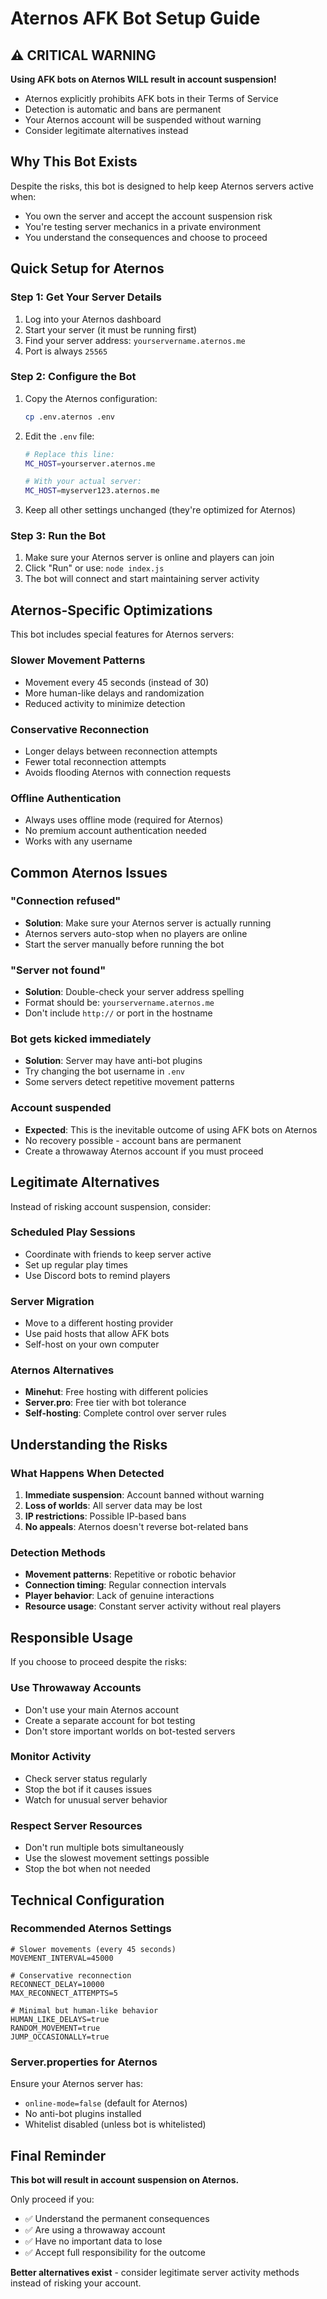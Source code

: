 # Aternos AFK Bot Setup Guide

## ⚠️ CRITICAL WARNING

**Using AFK bots on Aternos WILL result in account suspension!**

- Aternos explicitly prohibits AFK bots in their Terms of Service
- Detection is automatic and bans are permanent
- Your Aternos account will be suspended without warning
- Consider legitimate alternatives instead

## Why This Bot Exists

Despite the risks, this bot is designed to help keep Aternos servers active when:
- You own the server and accept the account suspension risk
- You're testing server mechanics in a private environment
- You understand the consequences and choose to proceed

## Quick Setup for Aternos

### Step 1: Get Your Server Details
1. Log into your Aternos dashboard
2. Start your server (it must be running first)
3. Find your server address: `yourservername.aternos.me`
4. Port is always `25565`

### Step 2: Configure the Bot
1. Copy the Aternos configuration:
   ```bash
   cp .env.aternos .env
   ```

2. Edit the `.env` file:
   ```bash
   # Replace this line:
   MC_HOST=yourserver.aternos.me
   
   # With your actual server:
   MC_HOST=myserver123.aternos.me
   ```

3. Keep all other settings unchanged (they're optimized for Aternos)

### Step 3: Run the Bot
1. Make sure your Aternos server is online and players can join
2. Click "Run" or use: `node index.js`
3. The bot will connect and start maintaining server activity

## Aternos-Specific Optimizations

This bot includes special features for Aternos servers:

### Slower Movement Patterns
- Movement every 45 seconds (instead of 30)
- More human-like delays and randomization
- Reduced activity to minimize detection

### Conservative Reconnection
- Longer delays between reconnection attempts
- Fewer total reconnection attempts
- Avoids flooding Aternos with connection requests

### Offline Authentication
- Always uses offline mode (required for Aternos)
- No premium account authentication needed
- Works with any username

## Common Aternos Issues

### "Connection refused"
- **Solution**: Make sure your Aternos server is actually running
- Aternos servers auto-stop when no players are online
- Start the server manually before running the bot

### "Server not found"
- **Solution**: Double-check your server address spelling
- Format should be: `yourservername.aternos.me`
- Don't include `http://` or port in the hostname

### Bot gets kicked immediately
- **Solution**: Server may have anti-bot plugins
- Try changing the bot username in `.env`
- Some servers detect repetitive movement patterns

### Account suspended
- **Expected**: This is the inevitable outcome of using AFK bots on Aternos
- No recovery possible - account bans are permanent
- Create a throwaway Aternos account if you must proceed

## Legitimate Alternatives

Instead of risking account suspension, consider:

### Scheduled Play Sessions
- Coordinate with friends to keep server active
- Set up regular play times
- Use Discord bots to remind players

### Server Migration
- Move to a different hosting provider
- Use paid hosts that allow AFK bots
- Self-host on your own computer

### Aternos Alternatives
- **Minehut**: Free hosting with different policies
- **Server.pro**: Free tier with bot tolerance
- **Self-hosting**: Complete control over server rules

## Understanding the Risks

### What Happens When Detected
1. **Immediate suspension**: Account banned without warning
2. **Loss of worlds**: All server data may be lost
3. **IP restrictions**: Possible IP-based bans
4. **No appeals**: Aternos doesn't reverse bot-related bans

### Detection Methods
- **Movement patterns**: Repetitive or robotic behavior
- **Connection timing**: Regular connection intervals
- **Player behavior**: Lack of genuine interactions
- **Resource usage**: Constant server activity without real players

## Responsible Usage

If you choose to proceed despite the risks:

### Use Throwaway Accounts
- Don't use your main Aternos account
- Create a separate account for bot testing
- Don't store important worlds on bot-tested servers

### Monitor Activity
- Check server status regularly
- Stop the bot if it causes issues
- Watch for unusual server behavior

### Respect Server Resources
- Don't run multiple bots simultaneously
- Use the slowest movement settings possible
- Stop the bot when not needed

## Technical Configuration

### Recommended Aternos Settings

```env
# Slower movements (every 45 seconds)
MOVEMENT_INTERVAL=45000

# Conservative reconnection
RECONNECT_DELAY=10000
MAX_RECONNECT_ATTEMPTS=5

# Minimal but human-like behavior
HUMAN_LIKE_DELAYS=true
RANDOM_MOVEMENT=true
JUMP_OCCASIONALLY=true
```

### Server.properties for Aternos
Ensure your Aternos server has:
- `online-mode=false` (default for Aternos)
- No anti-bot plugins installed
- Whitelist disabled (unless bot is whitelisted)

## Final Reminder

**This bot will result in account suspension on Aternos.**

Only proceed if you:
- ✅ Understand the permanent consequences
- ✅ Are using a throwaway account
- ✅ Have no important data to lose
- ✅ Accept full responsibility for the outcome

**Better alternatives exist** - consider legitimate server activity methods instead of risking your account.
